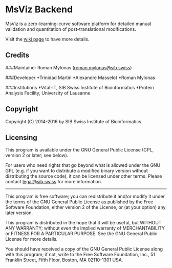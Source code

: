 # MsViz Backend
MsViz is a zero-learning-curve software platform for detailed manual validation and quantitation of post-translational modifications.

Visit the [wiki page](../../wiki) to have more details.

## Credits
###Maintainer
Roman Mylonas (roman.mylonas@sib.swiss)

###Developer
*Trinidad Martin
*Alexandre Masselot
*Roman Mylonas

###Institutions
*Vital-IT, SIB Swiss Institute of Bioinformatics
*Protein Analysis Facility, University of Lausanne

## Copyright
Copyright (C) 2014-2016 by SIB Swiss Institute of Bioinformatics.

## Licensing
This program is available under the GNU General Public License (GPL,
version 2 or later; see below).

For users who need rights that go beyond what is allowed under the
GNU GPL (e.g. if you want to distribute a modified binary version without distributing the source code), it can be licensed under other terms.
Please contact <legal@sib.swiss> for more information.

---
This program is free software; you can redistribute it and/or modify
it under the terms of the GNU General Public License as published by
the Free Software Foundation; either version 2 of the License, or
(at your option) any later version.

This program is distributed in the hope that it will be useful,
but WITHOUT ANY WARRANTY; without even the implied warranty of
MERCHANTABILITY or FITNESS FOR A PARTICULAR PURPOSE.  See the
GNU General Public License for more details.

You should have received a copy of the GNU General Public License along
with this program; if not, write to the Free Software Foundation, Inc.,
51 Franklin Street, Fifth Floor, Boston, MA 02110-1301 USA.

